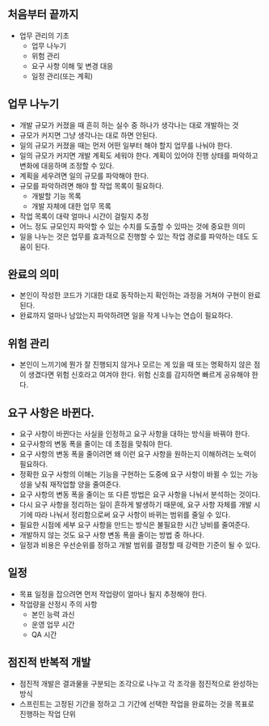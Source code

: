 ## 처음부터 끝까지
- 업무 관리의 기초
	- 업무 나누기
	- 위험 관리
	- 요구 사항 이해 및 변경 대응
	- 일정 관리(또는 계획)

## 업무 나누기
- 개발 규모가 커졌을 때 흔히 하는 실수 중 하나가 생각나는 대로 개발하는 것
- 규모가 커지면 그냥 생각나는 대로 하면 안된다.
- 일의 규모가 커졌을 때는 먼저 어떤 일부터 해야 할지 업무를 나눠야 한다.
- 일의 규모가 커지면 개발 계획도 세워야 한다. 계획이 있어야 진행 상태를 파악하고 변화에 대응하며 조정할 수 있다.
- 계획을 세우려면 일의 규모를 파악해야 한다.
- 규모를 파악하려면 해야 할 작업 목록이 필요하다.
	- 개발할 기능 목록
	- 개발 자체에 대한 업무 목록
- 작업 목록이 대략 얼마나 시간이 걸릴지 추정
- 어느 정도 규모인지 파악할 수 있는 수치를 도출할 수 있따는 것에 중요한 의미
- 일을 나누는 것은 업무를 효과적으로 진행할 수 있는 작업 경로를 파악하는 데도 도움이 된다.

## 완료의 의미
- 본인이 작성한 코드가 기대한 대로 동작하는지 확인하는 과정을 거쳐야 구현이 완료된다.
- 완료까지 얼마나 남았는지 파악하려면 일을 작게 나누는 연습이 필요하다.

## 위험 관리
- 본인이 느끼기에 뭔가 잘 진행되지 않거나 모르는 게 있을 때 또는 명확하지 않은 점이 생겼다면 위험 신호라고 여겨야 한다. 위험 신호를 감지하면 빠르게 공유해야 한다.

## 요구 사항은 바뀐다.
- 요구 사항이 바뀐다는 사실을 인정하고 요구 사항을 대하는 방식을 바꿔야 한다.
- 요구사항의 변동 폭을 줄이는 데 초점을 맞춰야 한다.
- 요구 사항의 변동 폭을 줄이려면 왜 이런 요구 사항을 원하는지 이해하려는 노력이 필요하다.
- 정확한 요구 사항의 이해는 기능을 구현하는 도중에 요구 사항이 바뀔 수 있는 가능성을 낮춰 재작업할 양을 줄여준다.
- 요구 사항의 변동 폭을 줄이는 또 다른 방법은 요구 사항을 나눠서 분석하는 것이다.
- 다시 요구 사항을 정리하는 일이 흔하게 발생하기 때문에, 요구 사항 자체를 개발 시기에 따라 나눠서 정리함으로써 요구 사항이 바뀌는 범위를 줄일 수 있다.
- 필요한 시점에 세부 요구 사항을 만드는 방식은 불필요한 시간 낭비를 줄여준다.
- 개발하지 않는 것도 요구 사항 변동 폭을 줄이는 방법 중 하나다.
- 일정과 비용은 우선순위를 정하고 개발 범위를 결정할 때 강력한 기준이 될 수 있다.

## 일정
- 목표 일정을 잡으려면 먼저 작업량이 얼마나 될지 추정해야 한다.
- 작업량을 산정시 주의 사항
	- 본인 능력 과신
	- 운영 업무 시간
	- QA 시간

## 점진적 반복적 개발
- 점진적 개발은 결과물을 구분되는 조각으로 나누고 각 조각을 점진적으로 완성하는 방식
- 스프린트는 고정된 기간을 정하고 그 기간에 선택한 작업을 완료하는 것을 목표로 진행하는 작업 단위